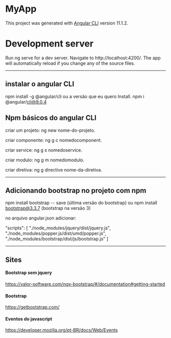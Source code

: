 # MyApp
This project was generated with [Angular CLI](https://github.com/angular/angular-cli) version 11.1.2.

# Development server
Run ng serve for a dev server. Navigate to http://localhost:4200/. The app will automatically reload if you change any of the source files.

------------------------------------------------------------

## instalar o angular CLI
npm install -g @angular/cli ou a versão que eu quero Install. npm i @angular/cli@9.0.4

## Npm básicos do angular CLI
criar um projeto: ng new nome-do-projeto.

criar componente: ng g c nomedocomponent.

criar service: ng g s nomedoservice.

criar modulo: ng g m nomedomodulo.

criar diretiva: ng g directive nome-da-diretiva.
  
------------------------------------------------------------

## Adicionando bootstrap no projeto com npm
npm install bootstrap -- save (última versão do bootstrap)
 ou
npm install bootstrap@3.3.7 (bootstrap na versão 3)

no arquivo angular.json adicionar:

"scripts": [
			"./node_modules/jquery/dist/jquery.js",
            "./node_modules/popper.js/dist/umd/popper.js",
            "./node_modules/bootstrap/dist/js/bootstrap.js"
           ]

------------------------------------------------------------

## Sites

#### Bootstrap sem jquery
https://valor-software.com/ngx-bootstrap/#/documentation#getting-started  

#### Bootstrap
https://getbootstrap.com/

#### Eventos do javascript
https://developer.mozilla.org/pt-BR/docs/Web/Events

